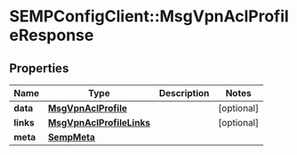# SEMPConfigClient::MsgVpnAclProfileResponse

## Properties
Name | Type | Description | Notes
------------ | ------------- | ------------- | -------------
**data** | [**MsgVpnAclProfile**](MsgVpnAclProfile.md) |  | [optional] 
**links** | [**MsgVpnAclProfileLinks**](MsgVpnAclProfileLinks.md) |  | [optional] 
**meta** | [**SempMeta**](SempMeta.md) |  | 


